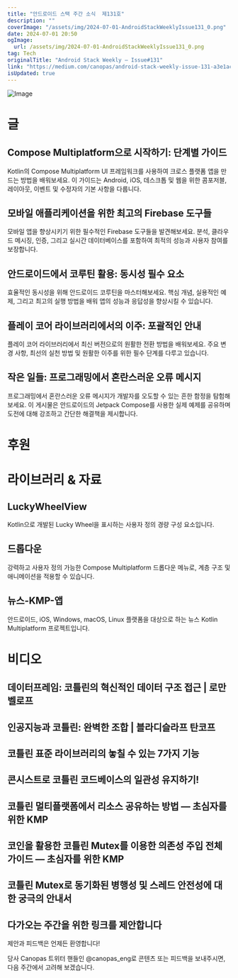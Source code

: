 ```yaml
---
title: "안드로이드 스택 주간 소식  제131호"
description: ""
coverImage: "/assets/img/2024-07-01-AndroidStackWeeklyIssue131_0.png"
date: 2024-07-01 20:50
ogImage:
  url: /assets/img/2024-07-01-AndroidStackWeeklyIssue131_0.png
tag: Tech
originalTitle: "Android Stack Weekly — Issue#131"
link: "https://medium.com/canopas/android-stack-weekly-issue-131-a3e1ac8d89a0"
isUpdated: true
---
```


![Image](/assets/img/2024-07-01-AndroidStackWeeklyIssue131_0.png)

# 글

## Compose Multiplatform으로 시작하기: 단계별 가이드

Kotlin의 Compose Multiplatform UI 프레임워크를 사용하여 크로스 플랫폼 앱을 만드는 방법을 배워보세요. 이 가이드는 Android, iOS, 데스크톱 및 웹을 위한 콤포저블, 레이아웃, 이벤트 및 수정자의 기본 사항을 다룹니다.

<!-- cozy-coder - 수평 -->

<ins class="adsbygoogle"
     style="display:block"
     data-ad-client="ca-pub-4877378276818686"
     data-ad-slot="1107185301"
     data-ad-format="auto"
     data-full-width-responsive="true"></ins>

<script>
     (adsbygoogle = window.adsbygoogle || []).push({});
</script>

## 모바일 애플리케이션을 위한 최고의 Firebase 도구들

모바일 앱을 향상시키기 위한 필수적인 Firebase 도구들을 발견해보세요. 분석, 클라우드 메시징, 인증, 그리고 실시간 데이터베이스를 포함하여 최적의 성능과 사용자 참여를 보장합니다.

## 안드로이드에서 코루틴 활용: 동시성 필수 요소

효율적인 동시성을 위해 안드로이드 코루틴을 마스터해보세요. 핵심 개념, 실용적인 예제, 그리고 최고의 실행 방법을 배워 앱의 성능과 응답성을 향상시킬 수 있습니다.

<!-- cozy-coder - 수평 -->

<ins class="adsbygoogle"
     style="display:block"
     data-ad-client="ca-pub-4877378276818686"
     data-ad-slot="1107185301"
     data-ad-format="auto"
     data-full-width-responsive="true"></ins>

<script>
     (adsbygoogle = window.adsbygoogle || []).push({});
</script>

## 플레이 코어 라이브러리에서의 이주: 포괄적인 안내

플레이 코어 라이브러리에서 최신 버전으로의 원활한 전환 방법을 배워보세요. 주요 변경 사항, 최선의 실천 방법 및 원활한 이주를 위한 필수 단계를 다루고 있습니다.

## 작은 일들: 프로그래밍에서 혼란스러운 오류 메시지

프로그래밍에서 혼란스러운 오류 메시지가 개발자를 오도할 수 있는 흔한 함정을 탐험해보세요. 이 게시물은 안드로이드의 Jetpack Compose를 사용한 실제 예제를 공유하며 도전에 대해 강조하고 간단한 해결책을 제시합니다.

<!-- cozy-coder - 수평 -->

<ins class="adsbygoogle"
     style="display:block"
     data-ad-client="ca-pub-4877378276818686"
     data-ad-slot="1107185301"
     data-ad-format="auto"
     data-full-width-responsive="true"></ins>

<script>
     (adsbygoogle = window.adsbygoogle || []).push({});
</script>

# 후원

# 라이브러리 & 자료

## LuckyWheelView

Kotlin으로 개발된 Lucky Wheel을 표시하는 사용자 정의 경량 구성 요소입니다.

<!-- cozy-coder - 수평 -->

<ins class="adsbygoogle"
     style="display:block"
     data-ad-client="ca-pub-4877378276818686"
     data-ad-slot="1107185301"
     data-ad-format="auto"
     data-full-width-responsive="true"></ins>

<script>
     (adsbygoogle = window.adsbygoogle || []).push({});
</script>

## 드롭다운

강력하고 사용자 정의 가능한 Compose Multiplatform 드롭다운 메뉴로, 계층 구조 및 애니메이션을 적용할 수 있습니다.

## 뉴스-KMP-앱

안드로이드, iOS, Windows, macOS, Linux 플랫폼을 대상으로 하는 뉴스 Kotlin Multiplatform 프로젝트입니다.

<!-- cozy-coder - 수평 -->

<ins class="adsbygoogle"
     style="display:block"
     data-ad-client="ca-pub-4877378276818686"
     data-ad-slot="1107185301"
     data-ad-format="auto"
     data-full-width-responsive="true"></ins>

<script>
     (adsbygoogle = window.adsbygoogle || []).push({});
</script>

# 비디오

## 데이터프레임: 코틀린의 혁신적인 데이터 구조 접근 | 로만 벨로프

## 인공지능과 코틀린: 완벽한 조합 | 블라디슬라프 탄코프

## 코틀린 표준 라이브러리의 놓칠 수 있는 7가지 기능

<!-- cozy-coder - 수평 -->

<ins class="adsbygoogle"
     style="display:block"
     data-ad-client="ca-pub-4877378276818686"
     data-ad-slot="1107185301"
     data-ad-format="auto"
     data-full-width-responsive="true"></ins>

<script>
     (adsbygoogle = window.adsbygoogle || []).push({});
</script>

## 콘시스트로 코틀린 코드베이스의 일관성 유지하기!

## 코틀린 멀티플랫폼에서 리소스 공유하는 방법 — 초심자를 위한 KMP

## 코인을 활용한 코틀린 Mutex를 이용한 의존성 주입 전체 가이드 — 초심자를 위한 KMP

## 코틀린 Mutex로 동기화된 병행성 및 스레드 안전성에 대한 궁극의 안내서

<!-- cozy-coder - 수평 -->

<ins class="adsbygoogle"
     style="display:block"
     data-ad-client="ca-pub-4877378276818686"
     data-ad-slot="1107185301"
     data-ad-format="auto"
     data-full-width-responsive="true"></ins>

<script>
     (adsbygoogle = window.adsbygoogle || []).push({});
</script>

## 다가오는 주간을 위한 링크를 제안합니다

제안과 피드백은 언제든 환영합니다!

당사 Canopas 트위터 핸들인 @canopas_eng로 콘텐츠 또는 피드백을 보내주시면, 다음 주간에서 고려해 보겠습니다.
